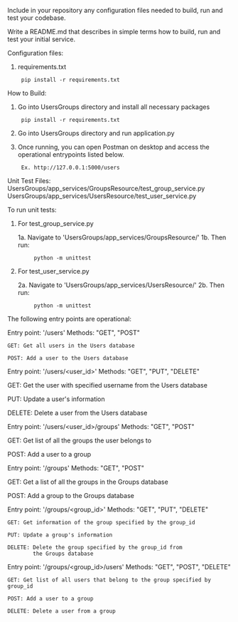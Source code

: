 Include in your repository any configuration files needed to build, run and test your codebase.

Write a README.md that describes in simple terms how to build, run and test your initial service. 


Configuration files:

1. requirements.txt
    
        pip install -r requirements.txt

How to Build:

1. Go into UsersGroups directory and install all necessary packages

        pip install -r requirements.txt

2. Go into UsersGroups directory and run application.py
3. Once running, you can open Postman on desktop and access the operational entrypoints listed below.
    
        Ex. http://127.0.0.1:5000/users


Unit Test Files:
    UsersGroups/app_services/GroupsResource/test_group_service.py
    UsersGroups/app_services/UsersResource/test_user_service.py
    
To run unit tests:

1. For test_group_service.py
     
     1a. Navigate to 'UsersGroups/app_services/GroupsResource/'
     1b. Then run:
            
            python -m unittest
  
2. For test_user_service.py
     
     2a. Navigate to 'UsersGroups/app_services/UsersResource/'
     2b. Then run:
            
            python -m unittest
  


The following entry points are operational:

Entry point: '/users'
Methods: "GET", "POST"
    
    GET: Get all users in the Users database
    
    POST: Add a user to the Users database



Entry point: '/users/<user_id>'
Methods: "GET", "PUT", "DELETE"
   
   GET: Get the user with specified username from the Users database
   
   PUT: Update a user's information
   
   DELETE: Delete a user from the Users database



Entry point: '/users/<user_id>/groups'
Methods: "GET", "POST"
   
   GET: Get list of all the groups the user belongs to
   
   POST: Add a user to a group



Entry point: '/groups'
Methods: "GET", "POST"
   
   GET: Get a list of all the groups in the Groups database
   
   POST: Add a group to the Groups database



Entry point: '/groups/<group_id>'
Methods: "GET", "PUT", "DELETE"

    GET: Get information of the group specified by the group_id
    
    PUT: Update a group's information
    
    DELETE: Delete the group specified by the group_id from
            the Groups database



Entry point: '/groups/<group_id>/users'
Methods: "GET", "POST", "DELETE"
    
    GET: Get list of all users that belong to the group specified by group_id
    
    POST: Add a user to a group
    
    DELETE: Delete a user from a group
